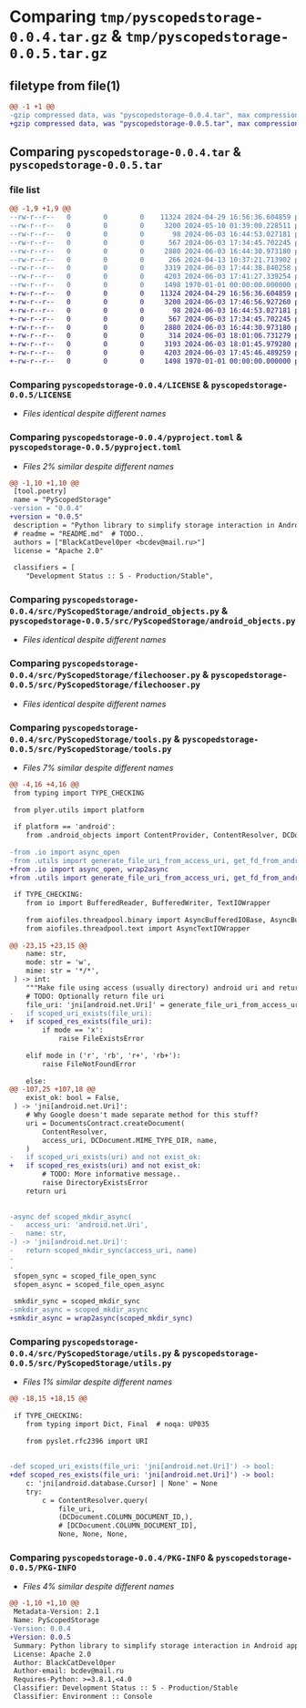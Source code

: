 # Comparing `tmp/pyscopedstorage-0.0.4.tar.gz` & `tmp/pyscopedstorage-0.0.5.tar.gz`

## filetype from file(1)

```diff
@@ -1 +1 @@
-gzip compressed data, was "pyscopedstorage-0.0.4.tar", max compression
+gzip compressed data, was "pyscopedstorage-0.0.5.tar", max compression
```

## Comparing `pyscopedstorage-0.0.4.tar` & `pyscopedstorage-0.0.5.tar`

### file list

```diff
@@ -1,9 +1,9 @@
--rw-r--r--   0        0        0    11324 2024-04-29 16:56:36.604859 pyscopedstorage-0.0.4/LICENSE
--rw-r--r--   0        0        0     3200 2024-05-10 01:39:00.228511 pyscopedstorage-0.0.4/pyproject.toml
--rw-r--r--   0        0        0       98 2024-06-03 16:44:53.027181 pyscopedstorage-0.0.4/src/PyScopedStorage/__init__.py
--rw-r--r--   0        0        0      567 2024-06-03 17:34:45.702245 pyscopedstorage-0.0.4/src/PyScopedStorage/android_objects.py
--rw-r--r--   0        0        0     2880 2024-06-03 16:44:30.973180 pyscopedstorage-0.0.4/src/PyScopedStorage/filechooser.py
--rw-r--r--   0        0        0      266 2024-04-13 10:37:21.713902 pyscopedstorage-0.0.4/src/PyScopedStorage/io.py
--rw-r--r--   0        0        0     3319 2024-06-03 17:44:38.840258 pyscopedstorage-0.0.4/src/PyScopedStorage/tools.py
--rw-r--r--   0        0        0     4203 2024-06-03 17:41:27.339254 pyscopedstorage-0.0.4/src/PyScopedStorage/utils.py
--rw-r--r--   0        0        0     1498 1970-01-01 00:00:00.000000 pyscopedstorage-0.0.4/PKG-INFO
+-rw-r--r--   0        0        0    11324 2024-04-29 16:56:36.604859 pyscopedstorage-0.0.5/LICENSE
+-rw-r--r--   0        0        0     3200 2024-06-03 17:46:56.927260 pyscopedstorage-0.0.5/pyproject.toml
+-rw-r--r--   0        0        0       98 2024-06-03 16:44:53.027181 pyscopedstorage-0.0.5/src/PyScopedStorage/__init__.py
+-rw-r--r--   0        0        0      567 2024-06-03 17:34:45.702245 pyscopedstorage-0.0.5/src/PyScopedStorage/android_objects.py
+-rw-r--r--   0        0        0     2880 2024-06-03 16:44:30.973180 pyscopedstorage-0.0.5/src/PyScopedStorage/filechooser.py
+-rw-r--r--   0        0        0      314 2024-06-03 18:01:06.731279 pyscopedstorage-0.0.5/src/PyScopedStorage/io.py
+-rw-r--r--   0        0        0     3193 2024-06-03 18:01:45.979280 pyscopedstorage-0.0.5/src/PyScopedStorage/tools.py
+-rw-r--r--   0        0        0     4203 2024-06-03 17:45:46.489259 pyscopedstorage-0.0.5/src/PyScopedStorage/utils.py
+-rw-r--r--   0        0        0     1498 1970-01-01 00:00:00.000000 pyscopedstorage-0.0.5/PKG-INFO
```

### Comparing `pyscopedstorage-0.0.4/LICENSE` & `pyscopedstorage-0.0.5/LICENSE`

 * *Files identical despite different names*

### Comparing `pyscopedstorage-0.0.4/pyproject.toml` & `pyscopedstorage-0.0.5/pyproject.toml`

 * *Files 2% similar despite different names*

```diff
@@ -1,10 +1,10 @@
 [tool.poetry]
 name = "PyScopedStorage"
-version = "0.0.4"
+version = "0.0.5"
 description = "Python library to simplify storage interaction in Android apps."
 # readme = "README.md"  # TODO..
 authors = ["BlackCatDevel0per <bcdev@mail.ru>"]
 license = "Apache 2.0"
 
 classifiers = [
 	"Development Status :: 5 - Production/Stable",
```

### Comparing `pyscopedstorage-0.0.4/src/PyScopedStorage/android_objects.py` & `pyscopedstorage-0.0.5/src/PyScopedStorage/android_objects.py`

 * *Files identical despite different names*

### Comparing `pyscopedstorage-0.0.4/src/PyScopedStorage/filechooser.py` & `pyscopedstorage-0.0.5/src/PyScopedStorage/filechooser.py`

 * *Files identical despite different names*

### Comparing `pyscopedstorage-0.0.4/src/PyScopedStorage/tools.py` & `pyscopedstorage-0.0.5/src/PyScopedStorage/tools.py`

 * *Files 7% similar despite different names*

```diff
@@ -4,16 +4,16 @@
 from typing import TYPE_CHECKING
 
 from plyer.utils import platform
 
 if platform == 'android':
 	from .android_objects import ContentProvider, ContentResolver, DCDocument, DocumentsContract
 
-from .io import async_open
-from .utils import generate_file_uri_from_access_uri, get_fd_from_android_uri, scoped_uri_exists
+from .io import async_open, wrap2async
+from .utils import generate_file_uri_from_access_uri, get_fd_from_android_uri, scoped_res_exists
 
 if TYPE_CHECKING:
 	from io import BufferedReader, BufferedWriter, TextIOWrapper
 
 	from aiofiles.threadpool.binary import AsyncBufferedIOBase, AsyncBufferedReader
 	from aiofiles.threadpool.text import AsyncTextIOWrapper
 
@@ -23,15 +23,15 @@
 	name: str,
 	mode: str = 'w',
 	mime: str = '*/*',
 ) -> int:
 	"""Make file using access (usually directory) android uri and return the file descriptor."""
 	# TODO: Optionally return file uri
 	file_uri: 'jni[android.net.Uri]' = generate_file_uri_from_access_uri(access_uri, name)
-	if scoped_uri_exists(file_uri):
+	if scoped_res_exists(file_uri):
 		if mode == 'x':
 			raise FileExistsError
 
 	elif mode in ('r', 'rb', 'r+', 'rb+'):
 		raise FileNotFoundError
 
 	else:
@@ -107,25 +107,18 @@
 	exist_ok: bool = False,
 ) -> 'jni[android.net.Uri]':
 	# Why Google doesn't made separate method for this stuff?
 	uri = DocumentsContract.createDocument(
 		ContentResolver,
 		access_uri, DCDocument.MIME_TYPE_DIR, name,
 	)
-	if scoped_uri_exists(uri) and not exist_ok:
+	if scoped_res_exists(uri) and not exist_ok:
 		# TODO: More informative message..
 		raise DirectoryExistsError
 	return uri
 
 
-async def scoped_mkdir_async(
-	access_uri: 'android.net.Uri',
-	name: str,
-) -> 'jni[android.net.Uri]':
-	return scoped_mkdir_sync(access_uri, name)
-
-
 sfopen_sync = scoped_file_open_sync
 sfopen_async = scoped_file_open_async
 
 smkdir_sync = scoped_mkdir_sync
-smkdir_async = scoped_mkdir_async
+smkdir_async = wrap2async(scoped_mkdir_sync)
```

### Comparing `pyscopedstorage-0.0.4/src/PyScopedStorage/utils.py` & `pyscopedstorage-0.0.5/src/PyScopedStorage/utils.py`

 * *Files 1% similar despite different names*

```diff
@@ -18,15 +18,15 @@
 
 if TYPE_CHECKING:
 	from typing import Dict, Final  # noqa: UP035
 
 	from pyslet.rfc2396 import URI
 
 
-def scoped_uri_exists(file_uri: 'jni[android.net.Uri]') -> bool:
+def scoped_res_exists(file_uri: 'jni[android.net.Uri]') -> bool:
 	c: 'jni[android.database.Cursor] | None' = None
 	try:
 		c = ContentResolver.query(
 			file_uri,
 			(DCDocument.COLUMN_DOCUMENT_ID,),
 			# [DCDocument.COLUMN_DOCUMENT_ID],
 			None, None, None,
```

### Comparing `pyscopedstorage-0.0.4/PKG-INFO` & `pyscopedstorage-0.0.5/PKG-INFO`

 * *Files 4% similar despite different names*

```diff
@@ -1,10 +1,10 @@
 Metadata-Version: 2.1
 Name: PyScopedStorage
-Version: 0.0.4
+Version: 0.0.5
 Summary: Python library to simplify storage interaction in Android apps.
 License: Apache 2.0
 Author: BlackCatDevel0per
 Author-email: bcdev@mail.ru
 Requires-Python: >=3.8.1,<4.0
 Classifier: Development Status :: 5 - Production/Stable
 Classifier: Environment :: Console
```

